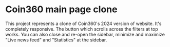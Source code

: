 # Coin360 main page clone
This project represents a clone of Coin360's 2024 version of website. It's completely responsive.
The button which scrolls across the filters at top works. You can also close and re-open the sidebar, minimize and maximize "Live news feed" and "Statistics" at the sidebar.

